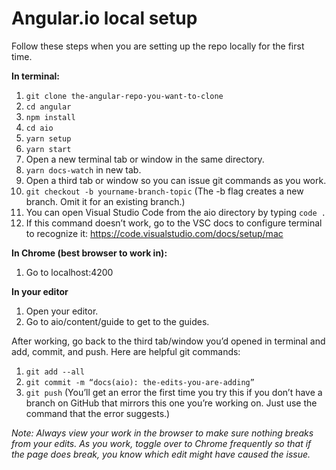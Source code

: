 
# Angular.io local setup

Follow these steps when you are setting up the repo locally for the first time.

**In terminal:**

1. `git clone the-angular-repo-you-want-to-clone` 
1. `cd angular`
1. `npm install`
1. `cd aio`
1. `yarn setup`
1. `yarn start`
1. Open a new terminal tab or window in the same directory.
1. `yarn docs-watch` in new tab.
1. Open a third tab or window so you can issue git commands as you work. 
1. `git checkout -b yourname-branch-topic` (The -b flag creates a new branch. Omit it for an existing branch.)
1. You can open Visual Studio Code from the aio directory by typing `code .`
1. If this command doesn’t work, go to the VSC docs to configure terminal to recognize it: https://code.visualstudio.com/docs/setup/mac

**In Chrome (best browser to work in):**

1. Go to localhost:4200

**In your editor**

1. Open your editor.
1. Go to aio/content/guide to get to the guides.

After working, go back to the third tab/window you’d opened in terminal and add, commit, and push. Here are helpful git commands:

1. `git add --all`
1. `git commit -m “docs(aio): the-edits-you-are-adding”`
1. `git push` (You’ll get an error the first time you try this if you don’t have a branch on GitHub that mirrors this one you’re working on. Just use the command that the error suggests.)


_Note: Always view your work in the browser to make sure nothing breaks from your edits. As you work, toggle over to Chrome frequently so that if the page does break, you know which edit might have caused the issue._
